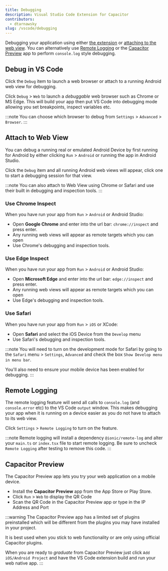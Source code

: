 ```yaml
---
title: Debugging
description: Visual Studio Code Extension for Capacitor
contributors:
  - dtarnawsky
slug: /vscode/debugging
---
```


Debugging your application using either [the extension](#debug-in-vs-code) or [attaching to the web view](#attach-to-web-view). You can alternatively use [Remote Logging](#remote-logging) or the [Capacitor Preview](#capacitor-preview) app to perform `console.log` style debugging.

## Debug in VS Code

Click the `Debug` item to launch a web browser or attach to a running Android web view for debugging.

Click `Debug` > `Web` to launch a _debuggable_ web browser such as Chrome or MS Edge. This will build your app then put VS Code into debugging mode allowing you set breakpoints, inspect variables etc. 

:::note
You can choose which browser to debug from `Settings` > `Advanced` > `Browser`.
:::

## Attach to Web View

You can debug a running real or emulated Android Device by first running for Android by either clicking `Run` > `Android` or running the app in Android Studio.

Click the `Debug` item and all running Android web views will appear, click one to start a debugging session for that view.

:::note
You can also attach to Web View using Chrome or Safari and use their built in debugging and inspection tools.
:::

### Use Chrome Inspect

When you have run your app from `Run` > `Android` or Android Studio:
- Open **Google Chrome** and enter into the url bar: `chrome://inspect` and press enter.
- Any running web views will appear as remote targets which you can open
- Use Chrome's debugging and inspection tools.

### Use Edge Inspect

When you have run your app from `Run` > `Android` or Android Studio:
- Open **Microsoft Edge** and enter into the url bar: `edge://inspect` and press enter.
- Any running web views will appear as remote targets which you can open
- Use Edge's debugging and inspection tools.

### Use Safari

When you have run your app from `Run` > `iOS` or XCode:
- Open **Safari** and select the iOS Device from the `Develop` menu
- Use Safari's debugging and inspection tools.

:::note
You will need to turn on the development mode for Safari by going to the `Safari` menu > `Settings`, `Advanced` and check the box `Show Develop menu in menu bar`.

You'll also need to ensure your mobile device has been enabled for debugging.
:::

## Remote Logging

The remote logging feature will send all calls to `console.log` (and `console.error` etc) to the VS Code `output` window. This makes debugging your app when it is running on a device easier as you do not have to attach to its web view.

Click `Settings` > `Remote Logging` to turn on the feature.

:::note
Remote logging will install a dependency `@ionic/remote-log` and alter your `main.ts` or `index.tsx` file to start remote logging. Be sure to uncheck `Remote Logging` after testing to remove this code.
:::
## Capacitor Preview

The Capacitor Preview app lets you try your web application on a mobile device. 
- Install the **Capacitor Preview** app from the App Store or Play Store.
- Click `Run` > `Web` to display the QR Code
- Scan the QR Code in the Capacitor Preview app or type in the IP Address and Port

:::warning
The Capacitor Preview app has a limited set of plugins preinstalled which will be different from the plugins you may have installed in your project. 

It is best used when you stick to web functionality or are only using official Capacitor plugins.

When you are ready to _graduate_ from Capacitor Preview just click `Add iOS/Android Project` and have the VS Code extension build and run your web native app.
:::

